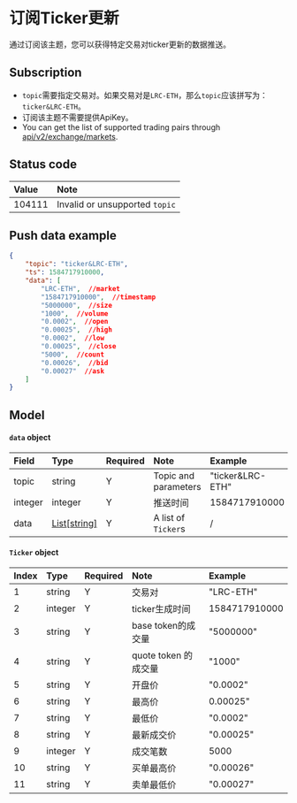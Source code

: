 # 订阅Ticker更新

通过订阅该主题，您可以获得特定交易对ticker更新的数据推送。


## Subscription

- `topic`需要指定交易对。如果交易对是`LRC-ETH`，那么`topic`应该拼写为：`ticker&LRC-ETH`。
- 订阅该主题不需要提供ApiKey。
- You can get the list of supported trading pairs through [api/v2/exchange/markets](../dex_apis/getMarkets.md).

## Status code

| Value |                 Note                 |
| :---- | :---------------------------------- |
| 104111 | Invalid or unsupported `topic`|

## Push data example

```json
{
    "topic": "ticker&LRC-ETH",
    "ts": 1584717910000,
    "data": [
        "LRC-ETH",  //market
        "1584717910000",  //timestamp
        "5000000",  //size
        "1000",  //volume
        "0.0002",  //open
        "0.00025",  //high
        "0.0002",  //low
        "0.00025",  //close       
        "5000",  //count    
        "0.00026",  //bid
        "0.00027"  //ask
    ]
}
```

## Model

#### `data` object

|  Field   |          Type           | Required |       Note       |       Example       |
| :----- | :--------------------- | :------ | :-------------- | :-------------- |
|  topic  |         string          |    Y    | Topic and parameters | "ticker&LRC-ETH" |
| integer |         integer         |    Y    |     推送时间     |  1584717910000   |
|  data   | [List[string]](#ticker) |    Y    |    A list of `Ticker`s     |        /         |

#### <span id="ticker">`Ticker` object</span>

| Index  |  Type   | Required |         Note         |     Example      |
| :------ | :----- | :------ | :------------------ | :----------- |
|    1     | string  |    Y    |         交易对         |   "LRC-ETH"   |
|    2     | integer |    Y    |    ticker生成时间    | 1584717910000 |
|    3     | string  |    Y    |  base token的成交量  |   "5000000"   |
|    4     | string  |    Y    | quote token 的成交量 |    "1000"     |
|    5     | string  |    Y    |        开盘价        |   "0.0002"    |
|    6     | string  |    Y    |        最高价        |   0.00025"    |
|    7     | string  |    Y    |        最低价        |   "0.0002"    |
|    8     | string  |    Y    |      最新成交价      |   "0.00025"   |
|    9     | integer |    Y    |       成交笔数       |     5000      |
|    10    | string  |    Y    |      买单最高价      |   "0.00026"   |
|    11    | string  |    Y    |      卖单最低价      |   "0.00027"   |

